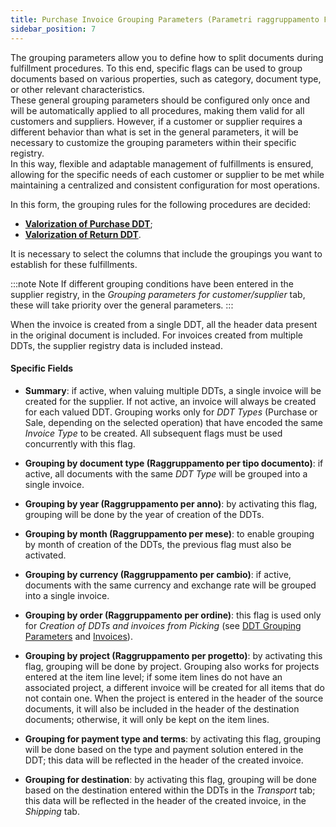 ```yaml
---
title: Purchase Invoice Grouping Parameters (Parametri raggruppamento Fatture di acquisto)
sidebar_position: 7
---
```


The grouping parameters allow you to define how to split documents during fulfillment procedures. To this end, specific flags can be used to group documents based on various properties, such as category, document type, or other relevant characteristics.            
These general grouping parameters should be configured only once and will be automatically applied to all procedures, making them valid for all customers and suppliers. However, if a customer or supplier requires a different behavior than what is set in the general parameters, it will be necessary to customize the grouping parameters within their specific registry.           
In this way, flexible and adaptable management of fulfillments is ensured, allowing for the specific needs of each customer or supplier to be met while maintaining a centralized and consistent configuration for most operations.

In this form, the grouping rules for the following procedures are decided:   
-  [**Valorization of Purchase DDT**](/docs/purchase/purchase-invoices/procedures/purchase-delivery-note-valorization);  
-  [**Valorization of Return DDT**](/docs/purchase/purchase-invoices/procedures/return-delivery-notes-valorization).   

It is necessary to select the columns that include the groupings you want to establish for these fulfillments. 

:::note Note
If different grouping conditions have been entered in the supplier registry, in the *Grouping parameters for customer/supplier* tab, these will take priority over the general parameters.
:::

When the invoice is created from a single DDT, all the header data present in the original document is included. For invoices created from multiple DDTs, the supplier registry data is included instead.    

#### Specific Fields  

- **Summary**: if active, when valuing multiple DDTs, a single invoice will be created for the supplier. If not active, an invoice will always be created for each valued DDT. Grouping works only for *DDT Types* (Purchase or Sale, depending on the selected operation) that have encoded the same *Invoice Type* to be created. All subsequent flags must be used concurrently with this flag.    

- **Grouping by document type (Raggruppamento per tipo documento)**: if active, all documents with the same *DDT Type* will be grouped into a single invoice.     

- **Grouping by year (Raggruppamento per anno)**: by activating this flag, grouping will be done by the year of creation of the DDTs.   

- **Grouping by month (Raggruppamento per mese)**: to enable grouping by month of creation of the DDTs, the previous flag must also be activated.    

- **Grouping by currency (Raggruppamento per cambio)**: if active, documents with the same currency and exchange rate will be grouped into a single invoice.    

- **Grouping by order (Raggruppamento per ordine)**: this flag is used only for *Creation of DDTs and invoices from Picking* (see [DDT Grouping Parameters](/docs/configurations/parameters/sales/dn-grouping) and [Invoices](/docs/configurations/parameters/sales/invoice-grouping)).    

- **Grouping by project (Raggruppamento per progetto)**: by activating this flag, grouping will be done by project. Grouping also works for projects entered at the item line level; if some item lines do not have an associated project, a different invoice will be created for all items that do not contain one. When the project is entered in the header of the source documents, it will also be included in the header of the destination documents; otherwise, it will only be kept on the item lines.    

- **Grouping for payment type and terms**: by activating this flag, grouping will be done based on the type and payment solution entered in the DDT; this data will be reflected in the header of the created invoice.   

- **Grouping for destination**: by activating this flag, grouping will be done based on the destination entered within the DDTs in the *Transport* tab; this data will be reflected in the header of the created invoice, in the *Shipping* tab.